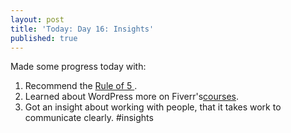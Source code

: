 ```yaml
---
layout: post
title: 'Today: Day 16: Insights'
published: true
---
```


Made some progress today with:
1. Recommend the <a href="https://www.johnmaxwell.com/blog/the-rule-of-5-for-the-john-maxwell-company/">Rule of 5 </a>.
2. Learned  about WordPress more on Fiverr's<a href="https://learn.fiverr.com/enrollments">courses</a>.
3. Got an insight about working with people, that it takes work to communicate clearly. #insights
